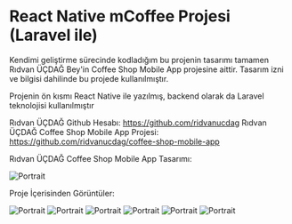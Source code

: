 # React Native mCoffee Projesi (Laravel ile)

Kendimi geliştirme sürecinde kodladığım bu projenin tasarımı tamamen Rıdvan ÜÇDAĞ Bey'in Coffee Shop Mobile App projesine aittir. Tasarım izni ve bilgisi dahilinde bu projede kullanılmıştır.

Projenin ön kısmı React Native ile yazılmış, backend olarak da Laravel teknolojisi kullanılmıştır

Rıdvan ÜÇDAĞ Github Hesabı: https://github.com/ridvanucdag
Rıdvan ÜÇDAĞ Coffee Shop Mobile App Projesi: https://github.com/ridvanucdag/coffee-shop-mobile-app

Rıdvan ÜÇDAĞ Coffee Shop Mobile App Tasarımı:

![Portrait](assets/ridvan_ucdag_coffee_app_design.png)

Proje İçerisinden Görüntüler:

![Portrait](assets/1.png)
![Portrait](assets/2.png)
![Portrait](assets/3.png)
![Portrait](assets/4.png)
![Portrait](assets/5.png)
![Portrait](assets/6.png)
